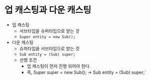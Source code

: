 # 업 캐스팅과 다운 캐스팅

- 업 캐스팅
  - 서브타입을 슈퍼타입으로 받는 것
  - `Super entity = new Sub();`
- 다운 캐스팅
  - 슈퍼타입을 서브타입으로 받는 것
  - `Sub entity = (Sub) super;`
  - 선행 조건
    - 업 캐스팅이 먼저 진행 되어야 한다.
    - 즉, Super super = new Sub(); -> Sub entity = (Sub) super;`
